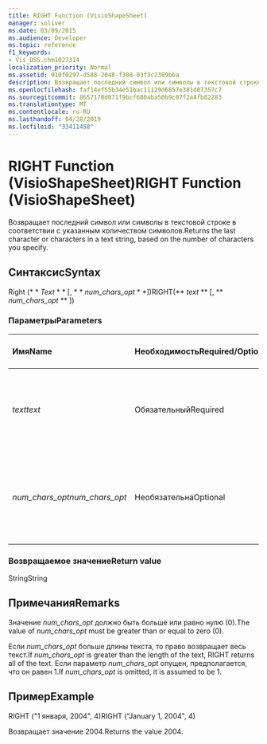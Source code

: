 ```yaml
---
title: RIGHT Function (VisioShapeSheet)
manager: soliver
ms.date: 03/09/2015
ms.audience: Developer
ms.topic: reference
f1_keywords:
- Vis_DSS.chm1027314
localization_priority: Normal
ms.assetid: 910f0297-d588-2048-f308-03f3c2389bba
description: Возвращает последний символ или символы в текстовой строке в соответствии с указанным количеством символов.
ms.openlocfilehash: faf14ef55b34e51bac11129d6857e381d07357c7
ms.sourcegitcommit: 8657170d071f9bcf680aba50b9c07f2a4fb82283
ms.translationtype: MT
ms.contentlocale: ru-RU
ms.lasthandoff: 04/28/2019
ms.locfileid: "33411458"
---
```

# <a name="right-function-visioshapesheet"></a><span data-ttu-id="dc45d-103">RIGHT Function (VisioShapeSheet)</span><span class="sxs-lookup"><span data-stu-id="dc45d-103">RIGHT Function (VisioShapeSheet)</span></span>

<span data-ttu-id="dc45d-104">Возвращает последний символ или символы в текстовой строке в соответствии с указанным количеством символов.</span><span class="sxs-lookup"><span data-stu-id="dc45d-104">Returns the last character or characters in a text string, based on the number of characters you specify.</span></span>
  
## <a name="syntax"></a><span data-ttu-id="dc45d-105">Синтаксис</span><span class="sxs-lookup"><span data-stu-id="dc45d-105">Syntax</span></span>

<span data-ttu-id="dc45d-106">Right (\* \* *Text* \* \* [, \* \* *num_chars_opt* \* \*])</span><span class="sxs-lookup"><span data-stu-id="dc45d-106">RIGHT(\*\* *text* \*\* [, \*\* *num_chars_opt* \*\* ])</span></span> 
  
### <a name="parameters"></a><span data-ttu-id="dc45d-107">Параметры</span><span class="sxs-lookup"><span data-stu-id="dc45d-107">Parameters</span></span>

|<span data-ttu-id="dc45d-108">**Имя**</span><span class="sxs-lookup"><span data-stu-id="dc45d-108">**Name**</span></span>|<span data-ttu-id="dc45d-109">**Необходимость**</span><span class="sxs-lookup"><span data-stu-id="dc45d-109">**Required/Optional**</span></span>|<span data-ttu-id="dc45d-110">**Тип данных**</span><span class="sxs-lookup"><span data-stu-id="dc45d-110">**Data Type**</span></span>|<span data-ttu-id="dc45d-111">**Описание**</span><span class="sxs-lookup"><span data-stu-id="dc45d-111">**Description**</span></span>|
|:-----|:-----|:-----|:-----|
| <span data-ttu-id="dc45d-112">_text_</span><span class="sxs-lookup"><span data-stu-id="dc45d-112">_text_</span></span> <br/> |<span data-ttu-id="dc45d-113">Обязательный</span><span class="sxs-lookup"><span data-stu-id="dc45d-113">Required</span></span>  <br/> |<span data-ttu-id="dc45d-114">**String**</span><span class="sxs-lookup"><span data-stu-id="dc45d-114">**String**</span></span> <br/> | <span data-ttu-id="dc45d-115">Текстовая строка, содержащая символы, которые необходимо извлечь.</span><span class="sxs-lookup"><span data-stu-id="dc45d-115">The text string containing the characters you want to extract.</span></span>  <br/> |
| <span data-ttu-id="dc45d-116">_num_chars_opt_</span><span class="sxs-lookup"><span data-stu-id="dc45d-116">_num_chars_opt_</span></span> <br/> |<span data-ttu-id="dc45d-117">Необязательна</span><span class="sxs-lookup"><span data-stu-id="dc45d-117">Optional</span></span>  <br/> |<span data-ttu-id="dc45d-118">**Number**</span><span class="sxs-lookup"><span data-stu-id="dc45d-118">**Number**</span></span> <br/> |<span data-ttu-id="dc45d-119">Число знаков, которое необходимо извлечь.</span><span class="sxs-lookup"><span data-stu-id="dc45d-119">The number of characters you want to extract.</span></span> <span data-ttu-id="dc45d-120">По умолчанию используется значение 1.</span><span class="sxs-lookup"><span data-stu-id="dc45d-120">The default is 1.</span></span>  <br/> |
   
### <a name="return-value"></a><span data-ttu-id="dc45d-121">Возвращаемое значение</span><span class="sxs-lookup"><span data-stu-id="dc45d-121">Return value</span></span>

<span data-ttu-id="dc45d-122">String</span><span class="sxs-lookup"><span data-stu-id="dc45d-122">String</span></span>
  
## <a name="remarks"></a><span data-ttu-id="dc45d-123">Примечания</span><span class="sxs-lookup"><span data-stu-id="dc45d-123">Remarks</span></span>

<span data-ttu-id="dc45d-124">Значение _num_chars_opt_ должно быть больше или равно нулю (0).</span><span class="sxs-lookup"><span data-stu-id="dc45d-124">The value of  _num_chars_opt_ must be greater than or equal to zero (0).</span></span> 
  
<span data-ttu-id="dc45d-125">Если _num_chars_opt_ больше длины текста, то право возвращает весь текст.</span><span class="sxs-lookup"><span data-stu-id="dc45d-125">If  _num_chars_opt_ is greater than the length of the text, RIGHT returns all of the text.</span></span> <span data-ttu-id="dc45d-126">Если параметр _num_chars_opt_ опущен, предполагается, что он равен 1.</span><span class="sxs-lookup"><span data-stu-id="dc45d-126">If  _num_chars_opt_ is omitted, it is assumed to be 1.</span></span> 
  
## <a name="example"></a><span data-ttu-id="dc45d-127">Пример</span><span class="sxs-lookup"><span data-stu-id="dc45d-127">Example</span></span>

<span data-ttu-id="dc45d-128">RIGHT ("1 января, 2004", 4)</span><span class="sxs-lookup"><span data-stu-id="dc45d-128">RIGHT ("January 1, 2004", 4)</span></span> 
  
<span data-ttu-id="dc45d-129">Возвращает значение 2004.</span><span class="sxs-lookup"><span data-stu-id="dc45d-129">Returns the value 2004.</span></span> 
  

